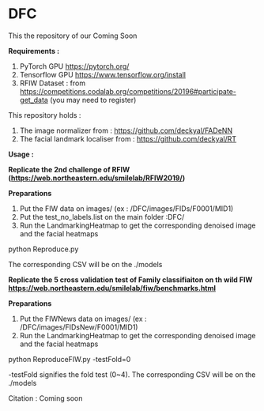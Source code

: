 # DFC
This the repository of our Coming Soon

<b>Requirements : </b>
1. PyTorch GPU  https://pytorch.org/
2. Tensorflow GPU https://www.tensorflow.org/install
3. RFIW Dataset : from https://competitions.codalab.org/competitions/20196#participate-get_data (you may need to register)
  
This repository holds : 
1. The image normalizer from : https://github.com/deckyal/FADeNN
2. The facial landmark localiser from : https://github.com/deckyal/RT

<b>Usage : </b>

<b>Replicate the 2nd challenge of RFIW (https://web.northeastern.edu/smilelab/RFIW2019/) </b>

<b>Preparations</b>

1. Put the FIW data on images/ (ex : /DFC/images/FIDs/F0001/MID1)
2. Put the test_no_labels.list on the main folder :DFC/ 
3. Run the LandmarkingHeatmap to get the corresponding denoised image and the facial heatmaps
  
python Reproduce.py 

The corresponding CSV will be on the ./models

<b>Replicate the 5 cross validation test of Family classifiaiton on th wild FIW https://web.northeastern.edu/smilelab/fiw/benchmarks.html </b>
  
<b>Preparations</b>

1. Put the FIWNews data on images/ (ex : /DFC/images/FIDsNew/F0001/MID1)
2. Run the LandmarkingHeatmap to get the corresponding denoised image and the facial heatmaps
  
python ReproduceFIW.py -testFold=0

-testFold signifies the fold test (0~4). The corresponding CSV will be on the ./models

Citation : 
Coming soon
